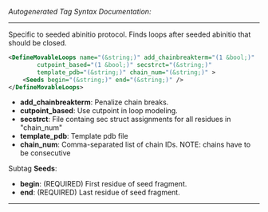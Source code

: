 _Autogenerated Tag Syntax Documentation:_

---
Specific to seeded abinitio protocol. Finds loops after seeded abinitio that should be closed.

```xml
<DefineMovableLoops name="(&string;)" add_chainbreakterm="(1 &bool;)"
        cutpoint_based="(1 &bool;)" secstrct="(&string;)"
        template_pdb="(&string;)" chain_num="(&string;)" >
    <Seeds begin="(&string;)" end="(&string;)" />
</DefineMovableLoops>
```

-   **add_chainbreakterm**: Penalize chain breaks.
-   **cutpoint_based**: Use cutpoint in loop modeling.
-   **secstrct**: File containg sec struct assignments for all residues in "chain_num"
-   **template_pdb**: Template pdb file
-   **chain_num**: Comma-separated list of chain IDs. NOTE: chains have to be consecutive


Subtag **Seeds**:   

-   **begin**: (REQUIRED) First residue of seed fragment.
-   **end**: (REQUIRED) Last residue of seed fragment.

---
